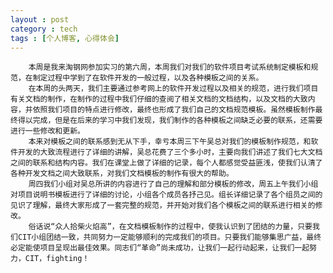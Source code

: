 ```yaml
---
layout : post
category : tech
tags : [个人博客, 心得体会]
---  
```

        本周是我来淘钢网参加实习的第六周，本周我们对我们的软件项目考试系统制定模板和规范，在制定过程中学到了在软件开发的一般过程，以及各种模板之间的关系。
        在本周的头两天，我们主要通过参考网上的软件开发过程以及相关的规范，进行我们项目有关文档的制作，在制作的过程中我们仔细的查阅了相关文档的文档结构，以及文档的大致内容，并依照我们项目的特点进行修改，最终也形成了我们自己的文档规范模板。虽然模板制作最终得以完成，但是在后来的学习中我们发现，我们制作的各种模板之间缺乏必要的联系，还需要进行一些修改和更新。
        本来对模板之间的联系感到无从下手，幸亏本周三下午吴总对我们的模板制作规范，和软件开发的大致流程进行了详细的讲解，吴总花费了三个多小时，主要向我们讲述了我们七大文档之间的联系和结构内容。我们在课堂上做了详细的记录，每个人都感觉受益匪浅，使我们认清了各种开发文档之间大致联系，对我们文档模板的制作有很大的帮助。
        周四我们小组对吴总所讲的内容进行了自己的理解和部分模板的修改，周五上午我们小组对项目说明书模板进行了详细的讨论，小组各个成员各抒己见。组长详细记录了各个组员之间的见识了理解，最终大家形成了一套完整的规范，并开始对我们各个模板之间的联系进行相关的修改。
        俗话说“众人拾柴火焰高”，在文档模板制作的过程中，使我认识到了团结的力量，只要我们CIT小组团结一致，共同努力一定能够顺利的完成我们的项目。只要我们能够集思广益，最终必定能使项目呈现出最佳效果。同志们“革命”尚未成功，让我们一起行动起来，让我们一起努力，CIT，fighting！
